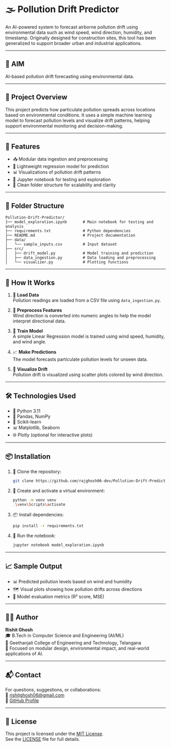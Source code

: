 # 🌫️ Pollution Drift Predictor

An AI-powered system to forecast airborne pollution drift using environmental data such as wind speed, wind direction, humidity, and timestamp. Originally designed for construction sites, this tool has been generalized to support broader urban and industrial applications.

---

## 🎯 AIM

AI-based pollution drift forecasting using environmental data.

---

## 🚀 Project Overview

This project predicts how particulate pollution spreads across locations based on environmental conditions. It uses a simple machine learning model to forecast pollution levels and visualize drift patterns, helping support environmental monitoring and decision-making.

---

## 🧠 Features

- 📥 Modular data ingestion and preprocessing  
- 🤖 Lightweight regression model for prediction  
- 📊 Visualizations of pollution drift patterns  
- 🧪 Jupyter notebook for testing and exploration  
- 🧱 Clean folder structure for scalability and clarity  

---

## 📁 Folder Structure

```
Pollution-Drift-Predictor/
├── model_exploration.ipynb       # Main notebook for testing and analysis
├── requirements.txt              # Python dependencies
├── README.md                     # Project documentation
├── data/
│   └── sample_inputs.csv         # Input dataset
├── src/
│   ├── drift_model.py            # Model training and prediction
│   ├── data_ingestion.py         # Data loading and preprocessing
│   └── visualizer.py             # Plotting functions
```

---

## 🧪 How It Works

1. 📂 **Load Data**  
   Pollution readings are loaded from a CSV file using `data_ingestion.py`.

2. 🧹 **Preprocess Features**  
   Wind direction is converted into numeric angles to help the model interpret directional data.

3. 🧠 **Train Model**  
   A simple Linear Regression model is trained using wind speed, humidity, and wind angle.

4. 📈 **Make Predictions**  
   The model forecasts particulate pollution levels for unseen data.

5. 🎨 **Visualize Drift**  
   Pollution drift is visualized using scatter plots colored by wind direction.

---

## 🛠️ Technologies Used

- 🐍 Python 3.11  
- 🧮 Pandas, NumPy  
- 🤖 Scikit-learn  
- 📊 Matplotlib, Seaborn  
- 🌐 Plotly (optional for interactive plots)

---

## 📦 Installation

1. 🔄 Clone the repository:
   ```bash
   git clone https://github.com/rajghosh06-dev/Pollution-Drift-Predictor.git
   ```

2. 🧪 Create and activate a virtual environment:
   ```bash
   python -m venv venv
   .\venv\Scripts\activate
   ```

3. 📦 Install dependencies:
   ```bash
   pip install -r requirements.txt
   ```

4. 🚀 Run the notebook:
   ```bash
   jupyter notebook model_exploration.ipynb
   ```

---

## 📈 Sample Output

- 📊 Predicted pollution levels based on wind and humidity  
- 🗺️ Visual plots showing how pollution drifts across directions  
- 📐 Model evaluation metrics (R² score, MSE)

---

## 🧑‍💻 Author

**Rishit Ghosh**  
🎓 B.Tech in Computer Science and Engineering (AI/ML)  
🏫 Geethanjali College of Engineering and Technology, Telangana  
🧠 Focused on modular design, environmental impact, and real-world applications of AI.

---

## 📬 Contact

For questions, suggestions, or collaborations:  
📧 [rishitghosh06@gmail.com](mailto:rishitghosh06@gmail.com)  
🔗 [GitHub Profile](https://github.com/rajghosh06-dev)

---

## 📄 License

This project is licensed under the [MIT License](https://opensource.org/licenses/MIT).  
See the [LICENSE](LICENSE) file for full details.

```
